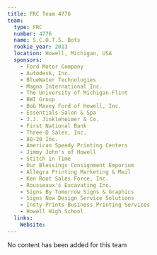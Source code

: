 ```yaml
---
title: FRC Team 4776
team:
  type: FRC
  number: 4776
  name: S.C.O.T.S. Bots
  rookie_year: 2013
  location: Howell, Michigan, USA
  sponsors:
    - Ford Motor Company
    - Autodesk, Inc.
    - BlueWater Technologies
    - Magna International Inc.
    - The University of Michigan-Flint
    - BWI Group
    - Bob Maxey Ford of Howell, Inc.
    - Essentials Salon & Spa
    - J.J. Jinkleheimer & Co.
    - First National Bank
    - Three-D Sales, Inc.
    - 80-20 Inc.
    - American Speedy Printing Centers
    - Jimmy John's of Howell
    - Stitch in Time
    - Our Blessings Consignment Emporium
    - Allegra Printing Marketing & Mail
    - Ken Root Sales Force, Inc.
    - Rousseaux's Excavating Inc.
    - Signs By Tomorrow Signs & Graphics
    - Signs Now Design Service Solutions
    - Insty-Prints Business Printing Services
    - Howell High School
  links:
    Website: 
---
```

No content has been added for this team
